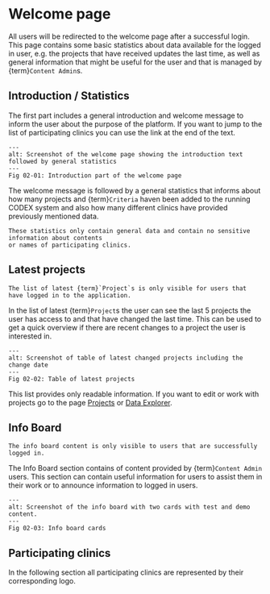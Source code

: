 # Welcome page

All users will be redirected to the welcome page after a successful login. This page contains
some basic statistics about data available for the logged in user, e.g. the projects that have
received updates the last time, as well as general information that might be useful for the user
and that is managed by {term}`Content Admin`s.

## Introduction / Statistics

The first part includes a general introduction and welcome message to inform the user about the
purpose of the platform. If you want to jump to the list of participating clinics you can use the
link at the end of the text.

```{figure} images/welcome_page_intro.png
---
alt: Screenshot of the welcome page showing the introduction text followed by general statistics
---
Fig 02-01: Introduction part of the welcome page
```

The welcome message is followed by a general statistics that informs about how many projects and
{term}`Criteria` haven been added to the running CODEX system and also how many different clinics have
provided previously mentioned data.

```{note}
These statistics only contain general data and contain no sensitive information about contents
or names of participating clinics.
```

## Latest projects

```{important}
The list of latest {term}`Project`s is only visible for users that have logged in to the application.
```

In the list of latest {term}`Project`s the user can see the last 5 projects the user has access to and that
have changed the last time. This can be used to get a quick overview if there are recent changes
to a project the user is interested in.

```{figure} images/latest_projects.png
---
alt: Screenshot of table of latest changed projects including the change date
---
Fig 02-02: Table of latest projects
```

This list provides only readable information. If you want to edit or work with projects go to the
page [Projects](../04_projects/04_projects.md) or [Data Explorer](../05_data_explorer/05_data_explorer.md).

## Info Board

```{important}
The info board content is only visible to users that are successfully logged in.
```

The Info Board section contains of content provided by {term}`Content Admin` users. This section
can contain useful information for users to assist them in their work or to announce information
to logged in users.

```{figure} images/info_board.png
---
alt: Screenshot of the info board with two cards with test and demo content.
---
Fig 02-03: Info board cards
```

## Participating clinics

In the following section all participating clinics are represented by their corresponding logo.

